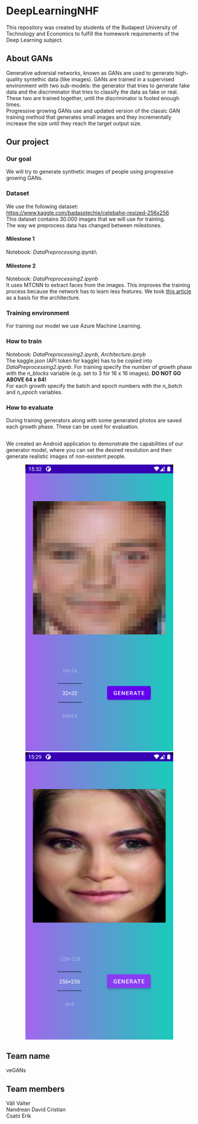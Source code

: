 # DeepLearningNHF

This repository was created by students of the Budapest University of Technology and Economics to fulfill the homework requirements of the Deep Learning subject.

## About GANs
Generative adversial networks, known as GANs are used to generate high-quality syntethic data (like images). GANs are trained in a supervised environment with two sub-models: the generator that tries to generate fake data and the discriminator that tries to classify the data as fake or real. These two are trained together, until the discriminator is fooled enough times. \
Progressive growing GANs use and updated version of the classic GAN training method that generates small images and they incrementally increase the size until they reach the target output size.

## Our project
### Our goal
We will try to generate synthetic images of people using progressive growing GANs.

### Dataset
We use the following dataset: https://www.kaggle.com/badasstechie/celebahq-resized-256x256 \
This dataset contains 30.000 images that we will use for training.\
The way we preprocess data has changed between milestones. 
#### Milestone 1
Notebook: *DataPreprocessing.ipynb*\

#### Milestone 2
Notebook: *DataPreprocessing2.ipynb*\
It uses MTCNN to extract faces from the images. This improves the training process because the network has to learn less features.
We took [this article](https://machinelearningmastery.com/how-to-implement-progressive-growing-gan-models-in-keras/) as a basis for the architecture.

### Training environment
For training our model we use Azure Machine Learning.

### How to train
Notebook: *DataPreprocessing2.ipynb*, *Architecture.ipnyb*\
The kaggle.json (API token for kaggle) has to be copied into *DataPreprocessing2.ipynb*\.
For training specify the number of growth phase with the *n_blocks* variable (e.g. set to 3 for 16 x 16 images). **DO NOT GO ABOVE 64 x 64!**\
For each growth specify the batch and epoch numbers with the *n_batch* and *n_epoch* variables.

### How to evaluate
During training generators along with some generated photos are saved each growth phase. These can be used for evaluation.

##
We created an Android application to demonstrate the capabilities of our generator model, where you can set the desired resolution and then generate realistic images of non-existent people.

<p align="center">
<img src="/android/screenshots/32x32.png" width="400">
<img src="/android/screenshots/256x256.png" width="400">
</p>

## Team name
veGANs

## Team members
Váli Valter\
Nandrean David Cristian\
Csató Erik
